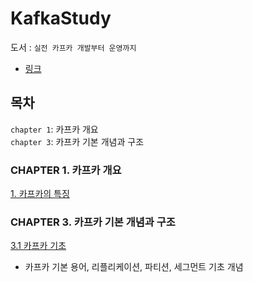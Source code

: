 # KafkaStudy


도서 : `실전 카프카 개발부터 운영까지`
- [링크](https://www.yes24.com/Product/Goods/104410708)



## 목차

`chapter 1`: 카프카 개요  
`chapter 3`: 카프카 기본 개념과 구조



### CHAPTER 1. 카프카 개요

[1. 카프카의 특징]()

### CHAPTER 3. 카프카 기본 개념과 구조

[3.1 카프카 기초]()
- 카프카 기본 용어, 리플리케이션, 파티션, 세그먼트 기초 개념

